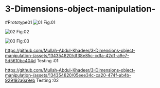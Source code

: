 # 3-Dimensions-object-manipulation-

#Prototype01
![01](https://github.com/Mullah-Abdul-Khadeer/3-Dimensions-object-manipulation-/assets/134354820/7b097f65-8151-42b1-8ec1-d3a800bd08c1)
Fig:01

![02](https://github.com/Mullah-Abdul-Khadeer/3-Dimensions-object-manipulation-/assets/134354820/9b8893b3-9a5d-40bc-87b8-be394990632a)
Fig:02

![03](https://github.com/Mullah-Abdul-Khadeer/3-Dimensions-object-manipulation-/assets/134354820/44bc9f27-a261-45da-a5d1-134a1f95e4b1)
Fig:03 

https://github.com/Mullah-Abdul-Khadeer/3-Dimensions-object-manipulation-/assets/134354820/df38e85c-cdfa-42d1-a9e7-5d5610bc404d
Testing :01

https://github.com/Mullah-Abdul-Khadeer/3-Dimensions-object-manipulation-/assets/134354820/05eee34c-ca20-474f-ab4b-929192a6a9eb
Testing :02
